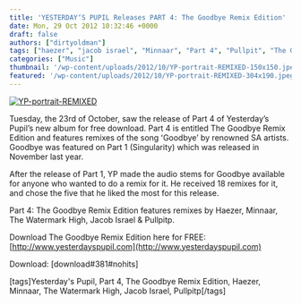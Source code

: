 ```yaml
---
title: 'YESTERDAYʼS PUPIL Releases PART 4: The Goodbye Remix Edition'
date: Mon, 29 Oct 2012 10:32:46 +0000
draft: false
authors: ["dirtyoldman"]
tags: ["haezer", "jacob israel", "Minnaar", "Part 4", "Pullpit", "The Goodbye Remix Edition", "The Watermark High", "yesterdays pupil"]
categories: ["Music"]
thumbnail: '/wp-content/uploads/2012/10/YP-portrait-REMIXED-150x150.jpeg'
featured: '/wp-content/uploads/2012/10/YP-portrait-REMIXED-304x190.jpeg'
---
```


[![](/wp-content/uploads/2012/10/YP-portrait-REMIXED.jpeg "YP-portrait-REMIXED")](/2012/10/29/yesterday%ca%bcs-pupil-releases-part-4-the-goodbye-remix-edition/yp-portrait-remixed/)

Tuesday, the 23rd of October, saw the release of Part 4 of Yesterdayʼs Pupilʼs new album for free download. Part 4 is entitled The Goodbye Remix Edition and features remixes of the song ʻGoodbyeʼ by renowned SA artists. Goodbye was featured on Part 1 (Singularity) which was released in November last year.

After the release of Part 1, YP made the audio stems for Goodbye available for anyone who wanted to do a remix for it. He received 18 remixes for it, and chose the five that he liked the most for this release.

Part 4: The Goodbye Remix Edition features remixes by Haezer, Minnaar, The Watermark High, Jacob Israel & Pullpitp.

Download The Goodbye Remix Edition here for FREE: [http://www.yesterdayspupil.com](http://www.yesterdayspupil.com)

Download: \[download#381#nohits\]

\[tags\]Yesterday's Pupil, Part 4, The Goodbye Remix Edition, Haezer, Minnaar, The Watermark High, Jacob Israel, Pullpitp\[/tags\]